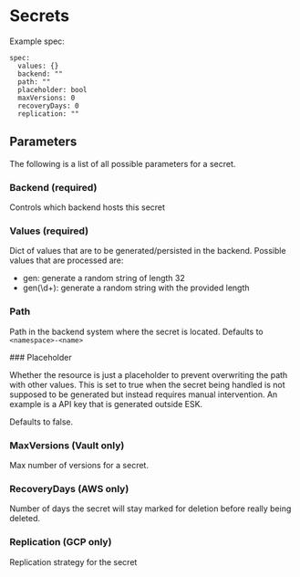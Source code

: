 # Secrets

Example spec:

```
spec:
  values: {}
  backend: ""
  path: ""
  placeholder: bool
  maxVersions: 0
  recoveryDays: 0
  replication: ""
```

## Parameters

The following is a list of all possible parameters for a secret. 


### Backend (required)

Controls which backend hosts this secret


### Values (required)

Dict of values that are to be generated/persisted in the backend. Possible values that are processed are:
- gen: generate a random string of length 32
- gen(\d+): generate a random string with the provided length


### Path

Path in the backend system where the secret is located. Defaults to `<namespace>-<name>`


### Placeholder

Whether the resource is just a placeholder to prevent overwriting the path with other values. This is set to true when the secret being handled is not supposed to be generated but instead requires manual intervention. An example is a API key that is generated outside ESK.

Defaults to false.


### MaxVersions (Vault only)

Max number of versions for a secret.


### RecoveryDays (AWS only)

Number of days the secret will stay marked for deletion before really being deleted.


### Replication (GCP only)

Replication strategy for the secret
